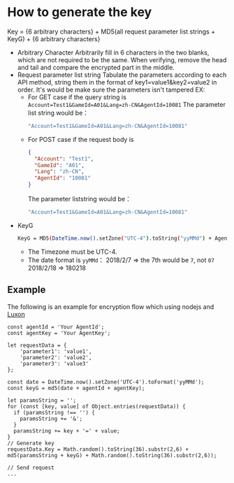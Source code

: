 # How to generate the key

Key = {6 arbitrary characters} + MD5(all request parameter list strings + KeyG) + {6 arbitrary characters}

- Arbitrary Character
  Arbitrarily fill in 6 characters in the two blanks, which are not required to be the same. When verifying, remove the head and tail and compare the encrypted part in the middle.
- Request parameter list string
  Tabulate the parameters according to each API method, string them in the format of key1=value1&key2=value2 in order. It's would be make sure the parameters isn't tampered
  EX:
    - For GET case if the query string is
      `Account=Test1&GameId=A01&Lang=zh-CN&AgentId=10081`
      The parameter list string would be：
        ```bash
        "Account=Test1&GameId=A01&Lang=zh-CN&AgentId=10081"
        ```
    - For POST case if the request body is
        ```json
        {
          "Account": "Test1",
          "GameId": "A01",
          "Lang": "zh-CN",
          "AgentId": "10081"
        }
        ```
        The parameter liststring would be：
        ```bash
        "Account=Test1&GameId=A01&Lang=zh-CN&AgentId=10081"
        ```
- KeyG
    ```bash
    KeyG = MD5(DateTime.now().setZone("UTC-4").toString("yyMMd") + AgentId + AgentKey)
    ```
    - The Timezone must be UTC-4.
    - The date format is `yyMMd`：
      2018/2/7 => the 7th would be `7`, not `07`
      2018/2/18 => 180218
      
## Example

The following is an example for encryption flow which using nodejs and [Luxon](https://github.com/moment/luxon)


```javascript=
const agentId = 'Your AgentId';
const agentKey = 'Your AgentKey';

let requestData = {
    'parameter1': 'value1',
    'parameter2': 'value2',
    'parameter3': 'value3'
};

const date = DateTime.now().setZone('UTC-4').toFormat('yyMMd');
const keyG = md5(date + agentId + agentKey);

let paramsString = '';
for (const [key, value] of Object.entries(requestData)) {
  if (paramsString !== '') {
    paramsString += '&';
  }
  paramsString += key + '=' + value;
}
// Generate key
requestData.Key = Math.random().toString(36).substr(2,6) + md5(paramsString + keyG) + Math.random().toString(36).substr(2,6));

// Send request
...

```
